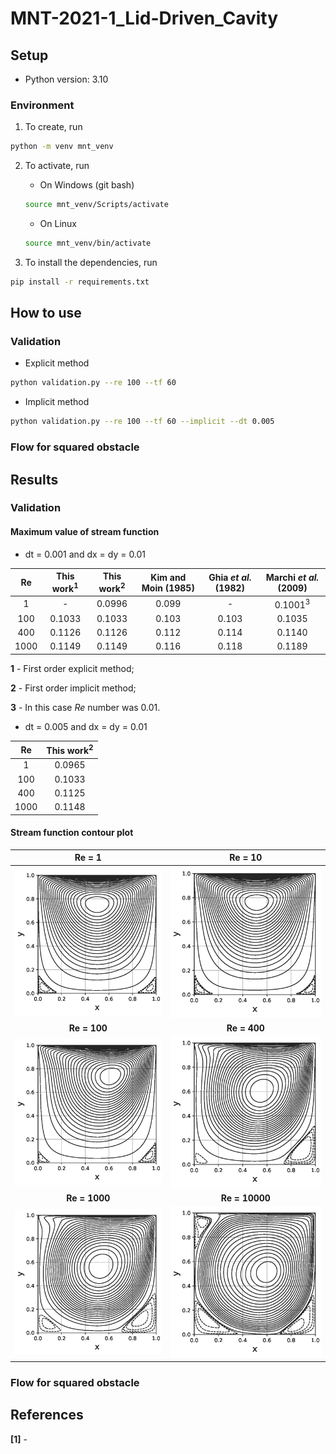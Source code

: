 # MNT-2021-1_Lid-Driven_Cavity

## Setup

- Python version: 3.10

### Environment

1. To create, run

```bash
python -m venv mnt_venv
```
2. To activate, run

    - On Windows (git bash)
    ```bash
    source mnt_venv/Scripts/activate
    ```
    
    - On Linux
    ```bash
    source mnt_venv/bin/activate
    ```

3. To install the dependencies, run

```bash
pip install -r requirements.txt
```

## How to use

### Validation

- Explicit method

```bash
python validation.py --re 100 --tf 60
```

- Implicit method

```bash
python validation.py --re 100 --tf 60 --implicit --dt 0.005
```

### Flow for squared obstacle

## Results

### Validation

#### Maximum value of stream function

- dt = 0.001 and dx = dy = 0.01

|  Re  | This work<sup>1</sup> | This work<sup>2</sup> | Kim and Moin (1985) | Ghia *et al.* (1982) | Marchi *et al.* (2009) |
|:----:|:---------------------:|:---------------------:|:-------------------:|:--------------------:|:----------------------:|
|   1  |           -           |         0.0996        |        0.099        |           -          |   0.1001<sup>3</sup>   |
|  100 |         0.1033        |         0.1033        |        0.103        |         0.103        |         0.1035         |
|  400 |         0.1126        |         0.1126        |        0.112        |         0.114        |         0.1140         |
| 1000 |         0.1149        |         0.1149        |        0.116        |         0.118        |         0.1189         |

**1** - First order explicit method;

**2** - First order implicit method;

**3** - In this case *Re* number was 0.01.

- dt = 0.005 and dx = dy = 0.01

|  Re  | This work<sup>2</sup> |
|:----:|:---------------------:|
|   1  |         0.0965        |
|  100 |         0.1033        |
|  400 |         0.1125        |
| 1000 |         0.1148        |

#### Stream function contour plot

|              **Re = 1**              |              **Re = 10**              |
|:------------------------------------:|:-------------------------------------:|
|   ![](images/implicit/Re_1_imp.png)  |   ![](images/implicit/Re_10_imp.png)  |
|             **Re = 100**             |              **Re = 400**             |
|  ![](images/implicit/Re_100_imp.png) |  ![](images/implicit/Re_400_imp.png)  |
|             **Re = 1000**            |             **Re = 10000**            |
| ![](images/implicit/Re_1000_imp.png) | ![](images/implicit/Re_10000_imp.png) |

### Flow for squared obstacle

## References

**[1]** - 